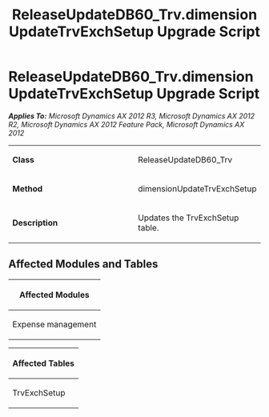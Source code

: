 ﻿---
title: ReleaseUpdateDB60_Trv.dimensionUpdateTrvExchSetup Upgrade Script
TOCTitle: ReleaseUpdateDB60_Trv.dimensionUpdateTrvExchSetup Upgrade Script
ms:assetid: d4cbe8fa-3573-ced9-b3bd-db46774cbb9e
ms:mtpsurl: https://msdn.microsoft.com/en-us/library/JJ687030(v=AX.60)
ms:contentKeyID: 49711478
ms.date: 05/18/2015
mtps_version: v=AX.60
---

# ReleaseUpdateDB60\_Trv.dimensionUpdateTrvExchSetup Upgrade Script 


_**Applies To:** Microsoft Dynamics AX 2012 R3, Microsoft Dynamics AX 2012 R2, Microsoft Dynamics AX 2012 Feature Pack, Microsoft Dynamics AX 2012_

<table>
<colgroup>
<col style="width: 50%" />
<col style="width: 50%" />
</colgroup>
<tbody>
<tr class="odd">
<td><p><strong>Class</strong></p></td>
<td><p>ReleaseUpdateDB60_Trv</p></td>
</tr>
<tr class="even">
<td><p><strong>Method</strong></p></td>
<td><p>dimensionUpdateTrvExchSetup</p></td>
</tr>
<tr class="odd">
<td><p><strong>Description</strong></p></td>
<td><p>Updates the TrvExchSetup table.</p></td>
</tr>
</tbody>
</table>


## Affected Modules and Tables

<table>
<colgroup>
<col style="width: 100%" />
</colgroup>
<thead>
<tr class="header">
<th><p>Affected Modules</p></th>
</tr>
</thead>
<tbody>
<tr class="odd">
<td><p>Expense management</p></td>
</tr>
</tbody>
</table>


<table>
<colgroup>
<col style="width: 100%" />
</colgroup>
<thead>
<tr class="header">
<th><p>Affected Tables</p></th>
</tr>
</thead>
<tbody>
<tr class="odd">
<td><p>TrvExchSetup</p></td>
</tr>
</tbody>
</table>

  


